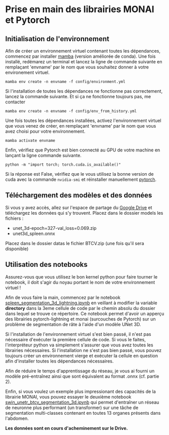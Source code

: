 # Prise en main des librairies MONAI et Pytorch

## Initialisation de l'environnement
Afin de créer un environnement virtuel contenant toutes les dépendances, commencez par installer [mamba](https://mamba.readthedocs.io/en/latest/installation.html) (version améliorée de conda). Une fois installé, redémarez un terminal et lancez la ligne de commande suivante en remplaçant 'envname' par le nom que vous souhaitez donner à votre environement virtuel. 

`mamba env create -n envname -f config/environment.yml`

Si l'installation de toutes les dépendances ne fonctionne pas correctement, lancez la commande suivante. Et si ça ne fonctionne toujours pas, me contacter

`mamba env create -n envname -f config/env_from_history.yml`


Une fois toutes les dépendances installées, activez l'environnement virtuel que vous venez de créer, en remplaçant 'envname' par le nom que vous avez choisi pour votre environnement.

`mamba activate envname`

Enfin, vérifiez que Pytorch est bien connecté au GPU de votre machine en lançant la ligne commande suivante.  

`python -m "import torch; torch.cuda.is_available()"`

Si la réponse est False, vérifiez que le vous utilisez la bonne version de cuda avec la commande `nvidia-smi` et réinstaller manuellement [pytorch](https://pytorch.org/get-started/locally/).  

## Téléchargement des modèles et des données 
Si vous y avez accès, allez sur l'espace de partage du [Google Drive](https://drive.google.com/drive/folders/1y6mOUC0BpvcBmzK26wF7oTKslmqT0Tq0?usp=share_link) et téléchargez les données qui s'y trouvent. Placez dans le dossier models les fichiers :

- unet_3d-epoch=327-val_loss=0.069.zip 
- unet3d_spleen.onnx

Placez dans le dossier datas le fichier BTCV.zip (une fois qu'il sera disponible)

## Utilisation des notebooks
Assurez-vous que vous utilisez le bon kernel python pour faire tourner le notebook, il doit s'agir du noyau portant le nom de votre environnement virtuel !

Afin de vous faire la main, commencez par le notebook [spleen_segmentation_3d_lightning.ipynb](./spleen_segmentation_3d_lightning.ipynb) en veillant à modifier la variable **directory** dans la 3eme cellule de code par le chemin absolu du dossier dans lequel se trouve ce répertoire. Ce notebook permet d'avoir un apperçu des librairies pytorch-lightning et monai (surcouches de Pytorch) sur un problème de segmentation de râte à l'aide d'un modèle UNet 3D.

Si l'installation de l'environnement virtuel s'est bien passé, il n'est pas nécessaire d'exécuter la première cellule de code. Si vous le faites, l'interpréteur python va simplement s'assurer que vous avez toutes les librairies nécessaires. Si l'installation ne s'est pas bien passé, vous pouvez toujours créer un environnement vierge et exécuter la cellule en question afin d'installer toutes les dépendances nécessaires.

Afin de réduire le temps d'apprentissage du réseau, je vous ai fourni un modèle pré-entraînez ainsi que sont équivalent au format .onnx (cf. partie 2).

Enfin, si vous voulez un exemple plus impressionant des capacités de la librairie MONAI, vous pouvez essayer le deuxième notebook [swin_unetr_btcv_segmentation_3d.ipynb](./swin_unetr_btcv_segmentation_3d.ipynb) qui permet d'entraîner un réseau de neuronne plus performant (un transformer) sur une tâche de segmentation multi-classes contenant en toutes 13 organes présents dans l'abdomen. 

**Les données sont en cours d'acheminement sur le Drive.** 
